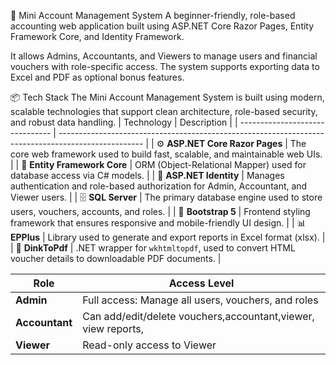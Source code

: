 🧾 Mini Account Management System
A beginner-friendly, role-based accounting web application built using ASP.NET Core Razor Pages, Entity Framework Core, and Identity Framework.

It allows Admins, Accountants, and Viewers to manage users and financial vouchers with role-specific access. The system supports exporting data to Excel and PDF as optional bonus features.

📦 Tech Stack
The Mini Account Management System is built using modern, scalable technologies that support clean architecture, role-based security, and robust data handling.
| Technology                      | Description                                                                                         |
| ------------------------------- | --------------------------------------------------------------------------------------------------- |
| ⚙️ **ASP.NET Core Razor Pages** | The core web framework used to build fast, scalable, and maintainable web UIs.                      |
| 🧮 **Entity Framework Core**    | ORM (Object-Relational Mapper) used for database access via C# models.                              |
| 🔐 **ASP.NET Identity**         | Manages authentication and role-based authorization for Admin, Accountant, and Viewer users.        |
| 🗄️ **SQL Server**              | The primary database engine used to store users, vouchers, accounts, and roles.                     |
| 🎨 **Bootstrap 5**              | Frontend styling framework that ensures responsive and mobile-friendly UI design.                   |
| 📊 **EPPlus**                   | Library used to generate and export reports in Excel format (xlsx).                                 |
| 🧾 **DinkToPdf**                | .NET wrapper for `wkhtmltopdf`, used to convert HTML voucher details to downloadable PDF documents. |


| Role           | Access Level                                                          |
| -------------- | --------------------------------------------------                    |
| **Admin**      | Full access: Manage all users, vouchers, and roles                    |
| **Accountant** | Can add/edit/delete vouchers,accountant,viewer, view reports,         |
| **Viewer**     | Read-only access to Viewer                                            |



